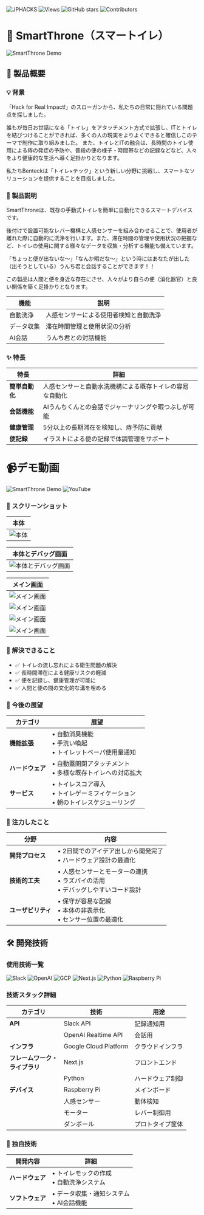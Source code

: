 ![JPHACKS](https://img.shields.io/badge/JPHACKS-2024-4169e1.svg?style=for-the-badge)
![Views](https://views.whatilearened.today/views/github/jphacks/os_2409.svg)
![GitHub stars](https://img.shields.io/github/stars/jphacks/os_2409)
![Contributors](https://img.shields.io/github/contributors/jphacks/os_2409)

# 🚽 SmartThrone（スマートイレ）

![SmartThrone Demo](https://github.com/user-attachments/assets/c82dc021-0f58-4b4b-b0bb-23a5f9b8c84f)

## 📌 製品概要

### 💡 背景
「Hack for Real Impact!」のスローガンから、私たちの日常に隠れている問題点を探しました。

誰もが毎日お世話になる「トイレ」をアタッチメント方式で拡張し、ITとトイレを結びつけることができれば、多くの人の現実をよりよくできると確信しこのテーマで制作に取り組みました。
また、トイレとITの融合は、長時間のトイレ使用による痔の発症の予防や、普段の便の様子・時間帯などの記録などなど、人々をより健康的な生活へ導く足掛かりとなります。

私たちBenteckは「トイレ×テック」という新しい分野に挑戦し、スマートなソリューションを提供することを目指しました。

### 🎯 製品説明
SmartThroneは、既存の手動式トイレを簡単に自動化できるスマートデバイスです。

後付けで設置可能なレバー機構と人感センサーを組み合わせることで、使用者が離れた際に自動的に洗浄を行います。また、滞在時間の管理や使用状況の把握など、トイレの使用に関する様々なデータを収集・分析する機能も備えています。

「ちょっと便が出ないな〜」「なんか暇だな〜」という時にはあなたが出した（出そうとしている）うんち君と会話することができます！！

この製品は人間と便を身近な存在にさせ、人々がより自らの便（消化器官）と良い関係を築く足掛かりとなります。


| 機能 | 説明 |
|------|------|
| 自動洗浄 | 人感センサーによる使用者検知と自動洗浄 |
| データ収集 | 滞在時間管理と使用状況の分析 |
| AI会話 | うんち君との対話機能 |

### ✨ 特長

| 特長 | 詳細 |
|------|------|
| **簡単自動化** | 人感センサーと自動水洗機構による既存トイレの容易な自動化 |
| **会話機能** | AIうんちくんとの会話でジャーナリングや暇つぶしが可能 |
| **健康管理** | 5分以上の長期滞在を検知し、痔予防に貢献 |
| **便記録** | イラストによる便の記録で体調管理をサポート |

# 📹️デモ動画
![SmartThrone Demo](https://github.com/user-attachments/assets/e3038ccb-e7d2-4a0a-a307-8a5fc9875253)
![YouTube](https://img.shields.io/badge/YouTube-%23FF0000.svg?style=for-the-badge&logo=YouTube&logoColor=white)

### 📸 スクリーンショット

| 本体 |
|-----------|
| ![本体](https://github.com/user-attachments/assets/47044c86-bbf3-4ab0-9b8a-4debf1ea822c) |

| 本体とデバッグ画面 |
|-----------|
| ![本体とデバッグ画面](https://github.com/user-attachments/assets/8e85e1ab-7e95-439f-a4da-7736fd1d81b7) |

| メイン画面 |
|-----------|
| ![メイン画面](https://github.com/user-attachments/assets/658e64a7-6c97-417b-95a7-561d85e05a02) |
| ![メイン画面](https://github.com/user-attachments/assets/1b6f26e7-f4af-43bb-bc64-b0e893de0ce8) |
| ![メイン画面](https://github.com/user-attachments/assets/86b4465e-b0fc-439c-87b9-0a569970875f) |
| ![メイン画面](https://github.com/user-attachments/assets/4ed12803-d1a0-476e-be38-8aa91d74af52) |


### 🎯 解決できること
- ✅ トイレの流し忘れによる衛生問題の解決
- ✅ 長時間滞在による健康リスクの軽減
- ✅ 便を記録し、健康管理が可能に
- ✅ 人間と便の間の文化的な溝を埋める

### 🚀 今後の展望

| カテゴリ | 展望 |
|---------|------|
| **機能拡張** | • 自動消臭機能<br>• 手洗い喚起<br>• トイレットペーパ使用量通知 |
| **ハードウェア** | • 自動蓋開閉アタッチメント<br>• 多様な既存トイレへの対応拡大 |
| **サービス** | • トイレスコア導入<br>• トイレゲーミフィケーション<br>• 朝のトイレスケジューリング |

### 💪 注力したこと

| 分野 | 内容 |
|------|------|
| **開発プロセス** | • 2日間でのアイデア出しから開発完了<br>• ハードウェア設計の最適化 |
| **技術的工夫** | • 人感センサーとモーターの連携<br>• ラズパイの活用<br>• デバッグしやすいコード設計 |
| **ユーザビリティ** | • 保守が容易な配線<br>• 本体の非表示化<br>• センサー位置の最適化 |

## 🛠️ 開発技術

### 使用技術一覧
![Slack](https://img.shields.io/badge/Slack-4A154B?style=for-the-badge&logo=slack&logoColor=white)
![OpenAI](https://img.shields.io/badge/OpenAI-412991?style=for-the-badge&logo=openai&logoColor=white)
![GCP](https://img.shields.io/badge/Google_Cloud-4285F4?style=for-the-badge&logo=google-cloud&logoColor=white)
![Next.js](https://img.shields.io/badge/Next.js-000000?style=for-the-badge&logo=next.js&logoColor=white)
![Python](https://img.shields.io/badge/Python-3776AB?style=for-the-badge&logo=python&logoColor=white)
![Raspberry Pi](https://img.shields.io/badge/Raspberry%20Pi-A22846?style=for-the-badge&logo=raspberry-pi&logoColor=white)

### 技術スタック詳細

| カテゴリ | 技術 | 用途 |
|---------|------|------|
| **API** | Slack API | 記録通知用 |
|         | OpenAI Realtime API | 会話用 |
| **インフラ** | Google Cloud Platform | クラウドインフラ |
| **フレームワーク・<br>ライブラリ** | Next.js | フロントエンド |
|         | Python | ハードウェア制御 |
| **デバイス** | Raspberry Pi | メインボード |
|         | 人感センサー | 動体検知 |
|         | モーター | レバー制御用 |
|         | ダンボール | プロトタイプ筐体 |

### 🔧 独自技術

| 開発内容 | 詳細 |
|---------|------|
| **ハードウェア** | • トイレモックの作成<br>• 自動洗浄システム |
| **ソフトウェア** | • データ収集・通知システム<br>• AI会話機能 |
